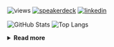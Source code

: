![views](https://komarev.com/ghpvc/?username=chck&color=blueviolet)
[![speakerdeck](https://img.shields.io/badge/Speaker_Deck-chck-8a2be2?style=flat-square&logo=speaker-deck)](https://speakerdeck.com/chck)
[![linkedin](https://img.shields.io/badge/LinkedIn-chck-8a2be2?style=flat-square&logo=linkedin)](https://www.linkedin.com/in/chck/)

<p align="left"> 
  <img alt="GitHub Stats" align="center" height="150" src="https://github-readme-stats-nine-umber-51.vercel.app/api?username=chck&count_private=true&show_icons=true&hide_title=true&theme=buefy" />
  <img alt="Top Langs" align="center" height="150" src="https://github-readme-stats-nine-umber-51.vercel.app/api/top-langs/?username=chck&layout=compact&count_private=true&show_icons=true&hide_title=true&theme=buefy" />
</p>

<details>
  <summary><b>Read more</b></summary>
  <br>

  <!--START_SECTION:waka-->
**🐱 My GitHub Data** 

> 📦 77.9 kB Used in GitHub's Storage 
 > 
> 🏆 140 Contributions in the Year 2024
 > 
> 💼 Opted to Hire
 > 
> 📜 134 Public Repositories 
 > 
> 🔑 20 Private Repositories 
 > 
**I'm a Night 🦉** 

```text
🌞 Morning                813 commits         ███░░░░░░░░░░░░░░░░░░░░░░   12.99 % 
🌆 Daytime                2075 commits        ████████░░░░░░░░░░░░░░░░░   33.15 % 
🌃 Evening                1783 commits        ███████░░░░░░░░░░░░░░░░░░   28.48 % 
🌙 Night                  1589 commits        ██████░░░░░░░░░░░░░░░░░░░   25.38 % 
```
📅 **I'm Most Productive on Thursday** 

```text
Monday                   1226 commits        █████░░░░░░░░░░░░░░░░░░░░   19.58 % 
Tuesday                  967 commits         ████░░░░░░░░░░░░░░░░░░░░░   15.45 % 
Wednesday                1017 commits        ████░░░░░░░░░░░░░░░░░░░░░   16.25 % 
Thursday                 1534 commits        ██████░░░░░░░░░░░░░░░░░░░   24.50 % 
Friday                   646 commits         ███░░░░░░░░░░░░░░░░░░░░░░   10.32 % 
Saturday                 333 commits         █░░░░░░░░░░░░░░░░░░░░░░░░   05.32 % 
Sunday                   537 commits         ██░░░░░░░░░░░░░░░░░░░░░░░   08.58 % 
```


📊 **This Week I Spent My Time On** 

```text
💬 Programming Languages: 
Other                    44 hrs 23 mins      ████████████████████████░   96.53 % 
Markdown                 26 mins             ░░░░░░░░░░░░░░░░░░░░░░░░░   00.94 % 
Terraform                22 mins             ░░░░░░░░░░░░░░░░░░░░░░░░░   00.83 % 
Makefile                 14 mins             ░░░░░░░░░░░░░░░░░░░░░░░░░   00.54 % 
JSON                     14 mins             ░░░░░░░░░░░░░░░░░░░░░░░░░   00.52 % 

🔥 Editors: 
Chrome                   44 hrs 20 mins      ████████████████████████░   96.42 % 
Neovim                   52 mins             ░░░░░░░░░░░░░░░░░░░░░░░░░   01.91 % 
VS Code                  45 mins             ░░░░░░░░░░░░░░░░░░░░░░░░░   01.64 % 
Obsidian                 0 secs              ░░░░░░░░░░░░░░░░░░░░░░░░░   00.03 % 
```

**I Mostly Code in Python** 

```text
Python                   43 repos            █████████░░░░░░░░░░░░░░░░   34.13 % 
Jupyter Notebook         18 repos            ████░░░░░░░░░░░░░░░░░░░░░   14.29 % 
Rust                     7 repos             █░░░░░░░░░░░░░░░░░░░░░░░░   05.56 % 
TypeScript               4 repos             █░░░░░░░░░░░░░░░░░░░░░░░░   03.17 % 
Astro                    1 repo              ░░░░░░░░░░░░░░░░░░░░░░░░░   00.79 % 
```



**Timeline**

![Lines of Code chart](https://raw.githubusercontent.com/chck/chck/main/assets/bar_graph.png)


 Last Updated on 2024-03-18 01:20 UTC
<!--END_SECTION:waka-->
</details>

